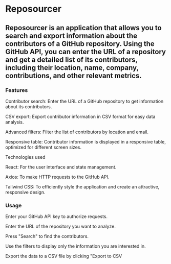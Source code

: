 # Reposourcer

## Reposourcer is an application that allows you to search and export information about the contributors of a GitHub repository. Using the GitHub API, you can enter the URL of a repository and get a detailed list of its contributors, including their location, name, company, contributions, and other relevant metrics.

### Features

Contributor search: Enter the URL of a GitHub repository to get information about its contributors.

CSV export: Export contributor information in CSV format for easy data analysis.

Advanced filters: Filter the list of contributors by location and email.

Responsive table: Contributor information is displayed in a responsive table, optimized for different screen sizes.

Technologies used

React: For the user interface and state management.

Axios: To make HTTP requests to the GitHub API.

Tailwind CSS: To efficiently style the application and create an attractive, responsive design.

### Usage

Enter your GitHub API key to authorize requests.

Enter the URL of the repository you want to analyze.

Press "Search" to find the contributors.

Use the filters to display only the information you are interested in.

Export the data to a CSV file by clicking "Export to CSV
